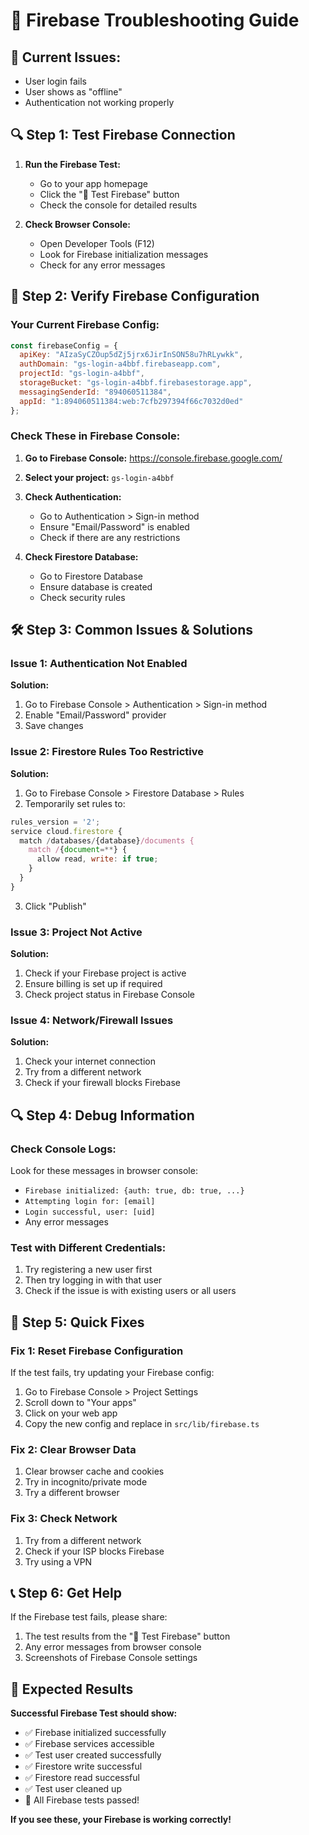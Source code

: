 # 🔧 Firebase Troubleshooting Guide

## 🚨 **Current Issues:**
- User login fails
- User shows as "offline"
- Authentication not working properly

## 🔍 **Step 1: Test Firebase Connection**

1. **Run the Firebase Test:**
   - Go to your app homepage
   - Click the "🔧 Test Firebase" button
   - Check the console for detailed results

2. **Check Browser Console:**
   - Open Developer Tools (F12)
   - Look for Firebase initialization messages
   - Check for any error messages

## 🔧 **Step 2: Verify Firebase Configuration**

### **Your Current Firebase Config:**
```javascript
const firebaseConfig = {
  apiKey: "AIzaSyCZOup5dZj5jrx6JirInSON58u7hRLywkk",
  authDomain: "gs-login-a4bbf.firebaseapp.com",
  projectId: "gs-login-a4bbf",
  storageBucket: "gs-login-a4bbf.firebasestorage.app",
  messagingSenderId: "894060511384",
  appId: "1:894060511384:web:7cfb297394f66c7032d0ed"
};
```

### **Check These in Firebase Console:**

1. **Go to Firebase Console:** https://console.firebase.google.com/
2. **Select your project:** `gs-login-a4bbf`
3. **Check Authentication:**
   - Go to Authentication > Sign-in method
   - Ensure "Email/Password" is enabled
   - Check if there are any restrictions

4. **Check Firestore Database:**
   - Go to Firestore Database
   - Ensure database is created
   - Check security rules

## 🛠️ **Step 3: Common Issues & Solutions**

### **Issue 1: Authentication Not Enabled**
**Solution:**
1. Go to Firebase Console > Authentication > Sign-in method
2. Enable "Email/Password" provider
3. Save changes

### **Issue 2: Firestore Rules Too Restrictive**
**Solution:**
1. Go to Firebase Console > Firestore Database > Rules
2. Temporarily set rules to:
```javascript
rules_version = '2';
service cloud.firestore {
  match /databases/{database}/documents {
    match /{document=**} {
      allow read, write: if true;
    }
  }
}
```
3. Click "Publish"

### **Issue 3: Project Not Active**
**Solution:**
1. Check if your Firebase project is active
2. Ensure billing is set up if required
3. Check project status in Firebase Console

### **Issue 4: Network/Firewall Issues**
**Solution:**
1. Check your internet connection
2. Try from a different network
3. Check if your firewall blocks Firebase

## 🔍 **Step 4: Debug Information**

### **Check Console Logs:**
Look for these messages in browser console:
- `Firebase initialized: {auth: true, db: true, ...}`
- `Attempting login for: [email]`
- `Login successful, user: [uid]`
- Any error messages

### **Test with Different Credentials:**
1. Try registering a new user first
2. Then try logging in with that user
3. Check if the issue is with existing users or all users

## 🚀 **Step 5: Quick Fixes**

### **Fix 1: Reset Firebase Configuration**
If the test fails, try updating your Firebase config:
1. Go to Firebase Console > Project Settings
2. Scroll down to "Your apps"
3. Click on your web app
4. Copy the new config and replace in `src/lib/firebase.ts`

### **Fix 2: Clear Browser Data**
1. Clear browser cache and cookies
2. Try in incognito/private mode
3. Try a different browser

### **Fix 3: Check Network**
1. Try from a different network
2. Check if your ISP blocks Firebase
3. Try using a VPN

## 📞 **Step 6: Get Help**

If the Firebase test fails, please share:
1. The test results from the "🔧 Test Firebase" button
2. Any error messages from browser console
3. Screenshots of Firebase Console settings

## 🎯 **Expected Results**

**Successful Firebase Test should show:**
- ✅ Firebase initialized successfully
- ✅ Firebase services accessible
- ✅ Test user created successfully
- ✅ Firestore write successful
- ✅ Firestore read successful
- ✅ Test user cleaned up
- 🎉 All Firebase tests passed!

**If you see these, your Firebase is working correctly!**


